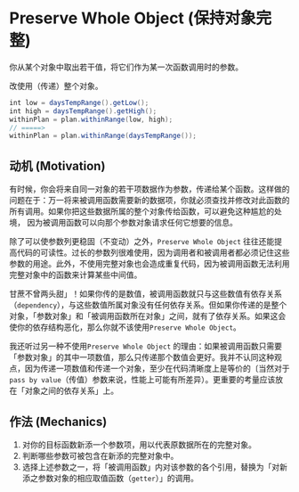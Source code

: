 # Preserve Whole Object (保持对象完整)

你从某个对象中取出若干值，将它们作为某一次函数调用时的参数。

改使用（传递）整个对象。

```java
int low = daysTempRange().getLow();
int high = daysTempRange().getHigh();
withinPlan = plan.withinRange(low, high);
// =====>
withinPlan = plan.withinRange(daysTempRange());
```

## 动机 (Motivation)

有时候，你会将来自同一对象的若干项数据作为参数，传递给某个函数。这样做的问题在于：万一将来被调用函数需要新的数据项，你就必须查找并修改对此函数的所有调用。如果你把这些数据所属的整个对象传给函数，可以避免这种尴尬的处境， 因为被调用函数可以向那个参数对象请求任何它想要的信息。

除了可以使参数列更稳固（不变动）之外，`Preserve Whole Object` 往往还能提高代码的可读性。过长的参数列很难使用，因为调用者和被调用者都必须记住这些参数的用途。此外，不使用完整对象也会造成重复代码，因为被调用函数无法利用完整对象中的函数来计算某些中间值。

甘蔗不曾两头甜」！如果你传的是数值，被调用函数就只与这些数值有依存关系（`dependency`），与这些数值所属对象没有任何依存关系。但如果你传递的是整个对象，「参数对象」和「被调用函数所在对象」之间，就有了依存关系。如果这会使你的依存结构恶化，那么你就不该使用`Preserve Whole Object`。

我还听过另一种不使用`Preserve Whole Object` 的理由：如果被调用函数只需要「参数对象」的其中一项数值，那么只传递那个数值会更好。我并不认同这种观点，因为传递一项数值和传递一个对象，至少在代码清晰度上是等价的〔当然对于`pass by value`（传值）参数来说，性能上可能有所差异）。更重要的考量应该放在「对象之间的依存关系」上。

## 作法 (Mechanics)

1. 对你的目标函数新添一个参数项，用以代表原数据所在的完整对象。
2. 判断哪些参数可被包含在新添的完整对象中。
3. 选择上述参数之一，将「被调用函数」内对该参数的各个引用，替换为「对新添之参数对象的相应取值函数（`getter`）」的调用。

